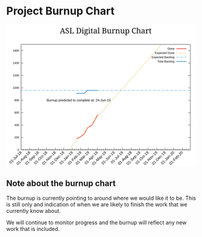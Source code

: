 # Project Burnup Chart
![Burnup Chart](graphs/burnup10042019.svg)

## Note about the burnup chart
The burnup is currently pointing to around where we would like it to be.  This is still only and indication of when we are likely to finish the work that we currently know about.

We will continue to monitor progress and the burnup will reflect any new work that is included.

